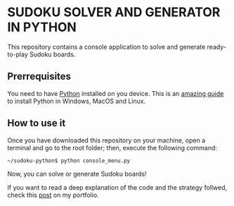 # SUDOKU SOLVER AND GENERATOR IN PYTHON

This repository contains a console application to solve and generate ready-to-play Sudoku boards.

## Prerrequisites

You need to have [Python](https://www.python.org/downloads/) installed on you device. This is an [amazing guide](https://realpython.com/installing-python/) to install Python in Windows, MacOS and Linux.

## How to use it

Once you have downloaded this repository on your machine, open a terminal and go to the root folder; then, execute the following command:

```bash
~/sudoku-python$ python console_menu.py
```

Now, you can solve or generate Sudoku boards!

If you want to read a deep explanation of the code and the strategy follwed, check this [post](https://pedro-hdez.github.io/sudoku-python/) on my portfolio.

